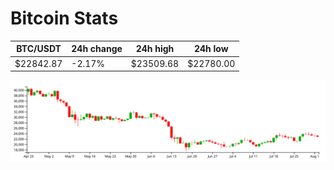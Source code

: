 # Bitcoin Stats

BTC/USDT|24h change|24h high|24h low|
|---|---|---|---|
|$22842.87|-2.17%|$23509.68|$22780.00|

<img src="./chart.svg">
